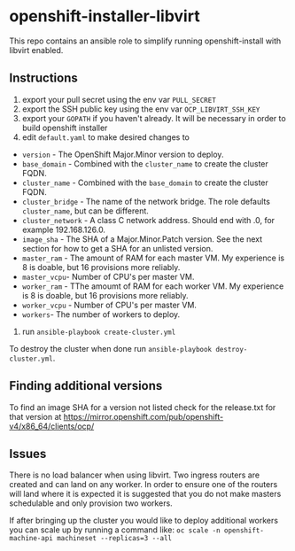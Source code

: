 # openshift-installer-libvirt
This repo contains an ansible role to simplify running openshift-install with libvirt enabled.

## Instructions
1. export your pull secret using the env var `PULL_SECRET`
1. export the SSH public key using the env var `OCP_LIBVIRT_SSH_KEY`
1. export your `GOPATH` if you haven't already. It will be necessary in order to build openshift installer
1. edit `default.yaml` to make desired changes to
  * `version` - The OpenShift Major.Minor version to deploy.
  * `base_domain` - Combined with the `cluster_name` to create the cluster FQDN.
  * `cluster_name` - Combined with the `base_domain` to create the cluster FQDN.
  * `cluster_bridge` - The name of the network bridge. The role defaults `cluster_name`, but can be different.
  * `cluster_network` - A class C network address. Should end with .0, for example 192.168.126.0.
  * `image_sha` - The SHA of a Major.Minor.Patch version. See the next section for how to get a SHA for an unlisted version.
  * `master_ram` - The amount of RAM for each master VM. My experience is 8 is doable, but 16 provisions more reliably.
  * `master_vcpu`- Number of CPU's per master VM.
  * `worker_ram` - TThe amoumt of RAM for each worker VM. My experience is 8 is doable, but 16 provisions more reliably.
  * `worker_vcpu` - Number of CPU's per master VM.
  * `workers`- The number of workers to deploy.
1. run `ansible-playbook create-cluster.yml`

To destroy the cluster when done run `ansible-playbook destroy-cluster.yml`.

## Finding additional versions
To find an image SHA for a version not listed check for the release.txt for that version at https://mirror.openshift.com/pub/openshift-v4/x86_64/clients/ocp/

## Issues
There is no load balancer when using libvirt. Two ingress routers are created and can land on any worker. In order to ensure one of the routers will land where it is expected it is suggested that you do not make masters schedulable and only provision two workers.

If after bringing up the cluster you would like to deploy additional workers you can scale up by running a command like:
`oc scale -n openshift-machine-api machineset --replicas=3 --all`
